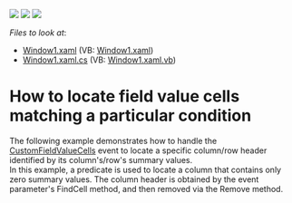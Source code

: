 <!-- default badges list -->
![](https://img.shields.io/endpoint?url=https://codecentral.devexpress.com/api/v1/VersionRange/128578809/21.1.5%2B)
[![](https://img.shields.io/badge/Open_in_DevExpress_Support_Center-FF7200?style=flat-square&logo=DevExpress&logoColor=white)](https://supportcenter.devexpress.com/ticket/details/E2771)
[![](https://img.shields.io/badge/📖_How_to_use_DevExpress_Examples-e9f6fc?style=flat-square)](https://docs.devexpress.com/GeneralInformation/403183)
<!-- default badges end -->
<!-- default file list -->
*Files to look at*:

* [Window1.xaml](./CS/Window1.xaml) (VB: [Window1.xaml](./VB/Window1.xaml))
* [Window1.xaml.cs](./CS/Window1.xaml.cs) (VB: [Window1.xaml.vb](./VB/Window1.xaml.vb))
<!-- default file list end -->
# How to locate field value cells matching a particular condition


<p>The following example demonstrates how to handle the <a href="https://documentation.devexpress.com/#WPF/DevExpressXpfPivotGridPivotGridControl_CustomFieldValueCellstopic">CustomFieldValueCells</a> event to locate a specific column/row header identified by its column's/row's summary values.<br /> In this example, a predicate is used to locate a column that contains only zero summary values. The column header is obtained by the event parameter's FindCell method, and then removed via the Remove method.</p>

<br/>


